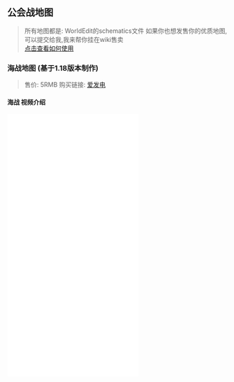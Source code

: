 ## 公会战地图

> 所有地图都是: WorldEdit的schematics文件
> 如果你也想发售你的优质地图,可以提交给我,我来帮你挂在wiki售卖    
> [点击查看如何使用](https://www.mcbbs.net/thread-995134-1-1.html)

### 海战地图 (基于1.18版本制作)
>  售价: 5RMB 购买链接: [爱发电](https://afdian.net/item?plan_id=3cc8868c7f7511ec8e8652540025c377)
#### 海战 视频介绍
<iframe src="//player.bilibili.com/player.html?aid=635699110&bvid=BV1mb4y1H7wk&cid=486450073&page=1" scrolling="no" border="0" frameborder="no" framespacing="0" allowfullscreen="true" height="600px"> </iframe>